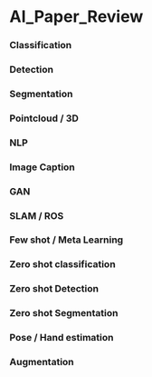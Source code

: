 # AI_Paper_Review

### Classification


### Detection


### Segmentation


### Pointcloud / 3D


### NLP


### Image Caption


### GAN


### SLAM / ROS


### Few shot / Meta Learning


### Zero shot classification


### Zero shot Detection


### Zero shot Segmentation


### Pose / Hand estimation


### Augmentation
